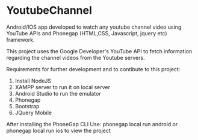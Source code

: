 # YoutubeChannel
Android/IOS app developed to watch any youtube channel video using YouTube APIs and Phonegap (HTML,CSS, Javascript, jquery etc) framework.

This project uses the Google Developer's YouTube API to fetch information regarding the channel videos from the Youtube servers.

Requirements for further development and to contibute to this project:

1. Install NodeJS
2. XAMPP server to run it on local server
3. Android Studio to run the emulator
4. Phonegap
5. Bootstrap
6. JQuery Mobile

After installing the PhoneGap CLI Use: phonegap local run android or phonegap local run ios to view the project
